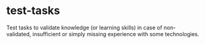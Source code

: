 # test-tasks
Test tasks to validate knowledge (or learning skills) in case of non-validated, insufficient or simply missing experience with some technologies.

